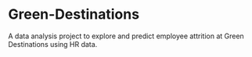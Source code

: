 # Green-Destinations
A data analysis project to explore and predict employee attrition at Green Destinations using HR data.
